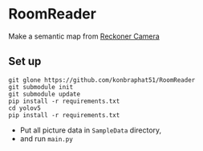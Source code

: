 # RoomReader

Make a semantic map from [Reckoner Camera](https://konbraphat51.github.io/ReckonerCamera/)

## Set up

```
git glone https://github.com/konbraphat51/RoomReader
git submodule init
git submodule update
pip install -r requirements.txt
cd yolov5
pip install -r requirements.txt
```

- Put all picture data in `SampleData` directory,
- and run `main.py`
